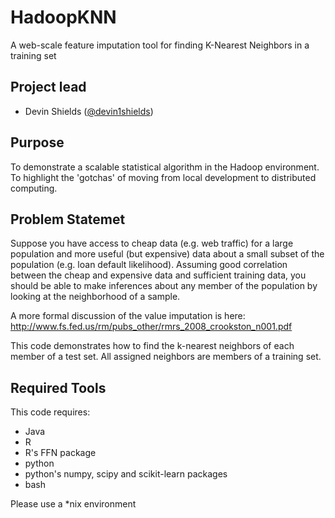 HadoopKNN
=========

A web-scale feature imputation tool for finding K-Nearest Neighbors in a training set

## Project lead

* Devin Shields ([@devin1shields](http://twitter.com/devin1shields))

## Purpose

To demonstrate a scalable statistical algorithm in the Hadoop environment.
To highlight the 'gotchas' of moving from local development to distributed computing.

## Problem Statemet

Suppose you have access to cheap data (e.g. web traffic) for a large population and more useful (but expensive) data about a small subset of the population (e.g. loan default likelihood). Assuming good correlation between the cheap and expensive data and sufficient training data, you should be able to make inferences about any member of the population by looking at the neighborhood of a sample.

A more formal discussion of the value imputation is here: http://www.fs.fed.us/rm/pubs_other/rmrs_2008_crookston_n001.pdf

This code demonstrates how to find the k-nearest neighbors of each member of a test set. All assigned neighbors are members of a training set.

## Required Tools

This code requires:

* Java
* R
* R's FFN package
* python
* python's numpy, scipy and scikit-learn packages
* bash

Please use a *nix environment
